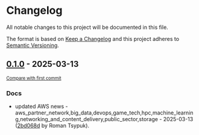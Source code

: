 # Changelog

All notable changes to this project will be documented in this file.

The format is based on [Keep a Changelog](http://keepachangelog.com/en/1.0.0/)
and this project adheres to [Semantic Versioning](http://semver.org/spec/v2.0.0.html).

<!-- insertion marker -->
## [0.1.0](https://github.com/tsypuk/aws-news/releases/tag/ver-2025-03-130.1.0) - 2025-03-13

<small>[Compare with first commit](https://github.com/tsypuk/aws-news/compare/dd8f9501a7812223b3d70cafa4ce52160ff65862...ver-2025-03-13)</small>

### Docs

- updated AWS news - aws_partner_network,big_data,devops,game_tech,hpc,machine_learning,networking_and_content_delivery,public_sector,storage - 2025-03-13 ([2bd068d](https://github.com/tsypuk/aws-news/commit/2bd068dba7b84805a1a1d05598aa7f92716d0f98) by Roman Tsypuk).

